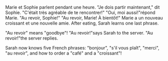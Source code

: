 Marie et Sophie parlent pendant une heure.
"Je dois partir maintenant," dit Sophie. "C'était très agréable de te rencontrer!"
"Oui, moi aussi!"répond Marie. "Au revoir, Sophie!"
"Au revoir, Marie! À bientôt!"
Marie a un nouveau croissant et une nouvelle amie.
After eating, Sarah learns one last phrase.

"Au revoir" means "goodbye"!
"Au revoir!"says Sarah to the server.
"Au revoir!"the server replies.

Sarah now knows five French phrases: "bonjour", "s'il vous plaît", "merci", "au revoir", and how to order a "café" and a "croissant"!
